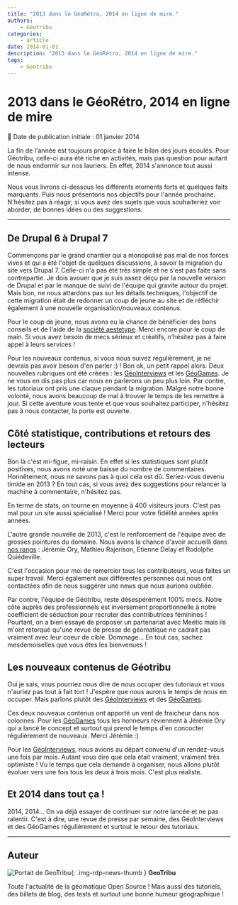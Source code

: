 ```yaml
---
title: "2013 dans le GéoRétro, 2014 en ligne de mire."
authors:
    - Geotribu
categories:
    - article
date: 2014-01-01
description: "2013 dans le GéoRétro, 2014 en ligne de mire."
tags:
    - Geotribu
---
```


# 2013 dans le GéoRétro, 2014 en ligne de mire

:calendar: Date de publication initiale : 01 janvier 2014

La fin de l'année est toujours propice à faire le bilan des jours écoulés. Pour Géotribu, celle-ci aura été riche en activités, mais pas question pour autant de nous endormir sur nos lauriers. En effet, 2014 s'annonce tout aussi intense.

 Nous vous livrons ci-dessous les différents moments forts et quelques faits marquants. Puis nous présentons nos objectifs pour l'année prochaine. N'hésitez pas à réagir, si vous avez des sujets que vous souhaiteriez voir aborder, de bonnes idées ou des suggestions.

----

## De Drupal 6 à Drupal 7

Commençons par le grand chantier qui a monopolisé pas mal de nos forces vives et qui a été l'objet de quelques discussions, à savoir la migration du site vers Drupal 7. Celle-ci n'a pas été très simple et ne s'est pas faite sans contrepartie. Je dois avouer que je suis assez déçu par la nouvelle version de Drupal et par le manque de suivi de l'équipe qui gravite autour du projet. Mais bon, ne nous attardons pas sur les détails techniques, l'objectif de cette migration était de redonner un coup de jeune au site et de réfléchir également à une nouvelle organisation/nouveaux contenus.

Pour le coup de jeune, nous avons eu la chance de bénéficier des bons conseils et de l'aide de la [société aestetype](http://www.aestetype.com/design2/). Merci encore pour le coup de main. Si vous avez besoin de mecs sérieux et créatifs, n'hésitez pas à faire appel à leurs services !

Pour les nouveaux contenus, si vous nous suivez régulièrement, je ne devrais pas avoir besoin d'en parler :) ! Bon ok, un petit rappel alors. Deux nouvelles rubriques ont été créées : les [GéoInterviews](http://geotribu.net/geointerview) et les [GéoGames](http://geotribu.net/node/671). Je ne vous en dis pas plus car nous en parlerons un peu plus loin. Par contre, les tutoriaux ont pris une claque pendant la migration. Malgré notre bonne volonté, nous avons beaucoup de mal à trouver le temps de les remettre à jour. Si cette aventure vous tente et que vous souhaitez participer, n'hésitez pas à nous contacter, la porte est ouverte.

## Côté statistique, contributions et retours des lecteurs

Bon là c'est mi-figue, mi-raisin. En effet si les statistiques sont plutôt positives, nous avons noté une baisse du nombre de commentaires. Honnêtement, nous ne savons pas à quoi cela est dû. Seriez-vous devenu timide en 2013 ? En tout cas, si vous avez des suggestions pour relancer la machine à commentaire, n'hésitez pas.

En terme de stats, on tourne en moyenne à 400 visiteurs jours. C'est pas mal pour un site aussi spécialisé ! Merci pour votre fidélité années après années.

L'autre grande nouvelle de 2013, c'est le renforcement de l'équipe avec de grosses pointures du domaine. Nous avons la chance d'avoir accueilli dans [nos rangs](http://geotribu.net/node/649) : Jérémie Ory, Mathieu Rajerison, Etienne Delay et Rodolphe Quiédeville.

C'est l'occasion pour moi de remercier tous les contributeurs, vous faites un super travail. Merci également aux différentes personnes qui nous ont contactées afin de nous suggérer une news que nous aurions oubliée.

Par contre, l'équipe de Géotribu, reste désespérément 100% mecs. Notre côte auprès des professionnels est inversement proportionnelle à notre coefficient de séduction pour recruter des contributrices féminines ! Pourtant, on a bien essayé de proposer un partenariat avec Meetic mais ils m'ont rétorqué qu'une revue de presse de géomatique ne cadrait pas vraiment avec leur coeur de cible. Dommage... En tout cas, sachez mesdemoiselles que vous êtes les bienvenues !

## Les nouveaux contenus de Géotribu

Oui je sais, vous pourriez nous dire de nous occuper des tutoriaux et vous n'auriez pas tout à fait tort ! J'espère que nous aurons le temps de nous en occuper. Mais parlons plutôt des [GéoInterviews](http://geotribu.net/geointerview) et des [GéoGames](http://geotribu.net/node/671).

Ces deux nouveaux contenus ont apporté un vent de fraicheur dans nos colonnes. Pour les [GéoGames](http://geotribu.net/node/671) tous les honneurs reviennent à Jérémie Ory qui a lancé le concept et surtout qui prend le temps d'en concocter régulièrement de nouveaux. Merci Jérémie :)

Pour les [GéoInterviews](http://geotribu.net/geointerview), nous avions au départ convenu d'un rendez-vous une fois par mois. Autant vous dire que cela était vraiment, vraiment très optimiste ! Vu le temps que cela demande à organiser, nous allons plutôt évoluer vers une fois tous les deux à trois mois. C'est plus réaliste.

## Et 2014 dans tout ça !

2014, 2014... On va déjà essayer de continuer sur notre lancée et ne pas ralentir. C'est à dire, une revue de presse par semaine, des GéoInterviews et des GéoGames régulièrement et surtout le retour des tutoriaux.

----

## Auteur

![Portait de GeoTribu](https://cdn.geotribu.fr/img/internal/charte/geotribu_logo_64x64.png){: .img-rdp-news-thumb }
**GeoTribu**

Toute l'actualité de la géomatique Open Source ! Mais aussi des tutoriels, des billets de blog, des tests et surtout une bonne humeur géographique !
